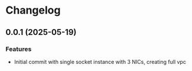 # Changelog

## 0.0.1 (2025-05-19)

### Features
- Initial commit with single socket instance with 3 NICs, creating full vpc


